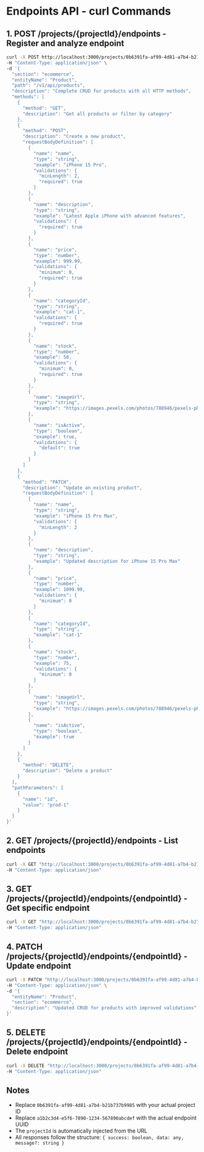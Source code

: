 # Endpoints API - curl Commands

## 1. POST /projects/{projectId}/endpoints - Register and analyze endpoint

```bash
curl -X POST http://localhost:3000/projects/0b6391fa-af99-4d81-a7b4-b21b737b9985/endpoints \
-H "Content-Type: application/json" \
-d '{
  "section": "ecommerce",
  "entityName": "Product",
  "path": "/v1/api/products",
  "description": "Complete CRUD for products with all HTTP methods",
  "methods": [
    {
      "method": "GET",
      "description": "Get all products or filter by category"
    },
    {
      "method": "POST",
      "description": "Create a new product",
      "requestBodyDefinition": [
        {
          "name": "name",
          "type": "string",
          "example": "iPhone 15 Pro",
          "validations": {
            "minLength": 2,
            "required": true
          }
        },
        {
          "name": "description",
          "type": "string",
          "example": "Latest Apple iPhone with advanced features",
          "validations": {
            "required": true
          }
        },
        {
          "name": "price",
          "type": "number",
          "example": 999.99,
          "validations": {
            "minimum": 0,
            "required": true
          }
        },
        {
          "name": "categoryId",
          "type": "string",
          "example": "cat-1",
          "validations": {
            "required": true
          }
        },
        {
          "name": "stock",
          "type": "number",
          "example": 50,
          "validations": {
            "minimum": 0,
            "required": true
          }
        },
        {
          "name": "imageUrl",
          "type": "string",
          "example": "https://images.pexels.com/photos/788946/pexels-photo-788946.jpeg"
        },
        {
          "name": "isActive",
          "type": "boolean",
          "example": true,
          "validations": {
            "default": true
          }
        }
      ]
    },
    {
      "method": "PATCH",
      "description": "Update an existing product",
      "requestBodyDefinition": [
        {
          "name": "name",
          "type": "string",
          "example": "iPhone 15 Pro Max",
          "validations": {
            "minLength": 2
          }
        },
        {
          "name": "description",
          "type": "string",
          "example": "Updated description for iPhone 15 Pro Max"
        },
        {
          "name": "price",
          "type": "number",
          "example": 1099.99,
          "validations": {
            "minimum": 0
          }
        },
        {
          "name": "categoryId",
          "type": "string",
          "example": "cat-1"
        },
        {
          "name": "stock",
          "type": "number",
          "example": 75,
          "validations": {
            "minimum": 0
          }
        },
        {
          "name": "imageUrl",
          "type": "string",
          "example": "https://images.pexels.com/photos/788946/pexels-photo-788946.jpeg"
        },
        {
          "name": "isActive",
          "type": "boolean",
          "example": true
        }
      ]
    },
    {
      "method": "DELETE",
      "description": "Delete a product"
    }
  ],
  "pathParameters": [
    {
      "name": "id",
      "value": "prod-1"
    }
  ]
}'
```

## 2. GET /projects/{projectId}/endpoints - List endpoints

```bash
curl -X GET "http://localhost:3000/projects/0b6391fa-af99-4d81-a7b4-b21b737b9985/endpoints" \
-H "Content-Type: application/json"
```

## 3. GET /projects/{projectId}/endpoints/{endpointId} - Get specific endpoint

```bash
curl -X GET "http://localhost:3000/projects/0b6391fa-af99-4d81-a7b4-b21b737b9985/endpoints/a1b2c3d4-e5f6-7890-1234-567890abcdef" \
-H "Content-Type: application/json"
```

## 4. PATCH /projects/{projectId}/endpoints/{endpointId} - Update endpoint

```bash
curl -X PATCH "http://localhost:3000/projects/0b6391fa-af99-4d81-a7b4-b21b737b9985/endpoints/a1b2c3d4-e5f6-7890-1234-567890abcdef" \
-H "Content-Type: application/json" \
-d '{
  "entityName": "Product",
  "section": "ecommerce",
  "description": "Updated CRUD for products with improved validations"
}'
```

## 5. DELETE /projects/{projectId}/endpoints/{endpointId} - Delete endpoint

```bash
curl -X DELETE "http://localhost:3000/projects/0b6391fa-af99-4d81-a7b4-b21b737b9985/endpoints/a1b2c3d4-e5f6-7890-1234-567890abcdef" \
-H "Content-Type: application/json"
```

## Notes

- Replace `0b6391fa-af99-4d81-a7b4-b21b737b9985` with your actual project ID
- Replace `a1b2c3d4-e5f6-7890-1234-567890abcdef` with the actual endpoint UUID
- The `projectId` is automatically injected from the URL
- All responses follow the structure: `{ success: boolean, data: any, message?: string }` 